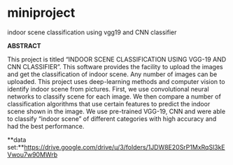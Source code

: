 # miniproject
indoor scene classification using vgg19 and CNN classifier

**ABSTRACT**

This project is titled “INDOOR SCENE CLASSIFICATION USING VGG-19 AND CNN CLASSIFIER”. This software provides the facility to upload the images and get the classification of indoor scene. Any number of images can be uploaded. This project uses deep-learning methods and computer vision to identify indoor scene from pictures. First, we use convolutional neural networks to classify scene for each image. We then compare a number of classification algorithms that use certain features to predict the indoor scene shown in the image. We use pre-trained VGG-19, CNN and were able to classify “indoor scene” of different categories with high accuracy and had the best performance.

**data set:**https://drive.google.com/drive/u/3/folders/1JDW8E20SrP1MxRqSl3kEVwou7w90MWrb
